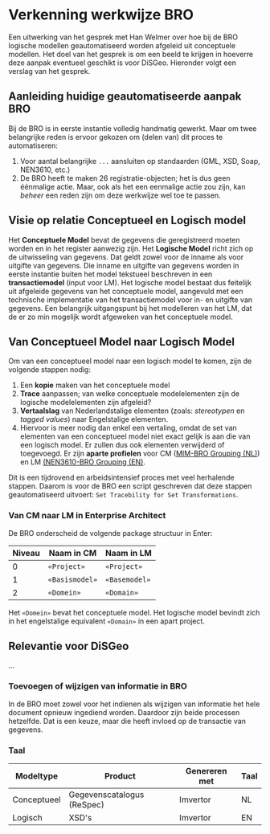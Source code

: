# Verkenning werkwijze BRO

Een uitwerking van het gesprek met Han Welmer over hoe bij de BRO logische modellen geautomatiseerd worden afgeleid uit conceptuele modellen. Het doel van het gesprek is om een beeld te krijgen in hoeverre deze aanpak eventueel geschikt is voor DiSGeo. Hieronder volgt een verslag van het gesprek.

## Aanleiding huidige geautomatiseerde aanpak BRO
Bij de BRO is in eerste instantie volledig handmatig gewerkt. Maar om twee belangrijke reden is ervoor gekozen om (delen van) dit proces te automatiseren:

1. Voor aantal belangrijke `...` aansluiten op standaarden (GML, XSD, Soap, NEN3610, etc.)
2. De BRO heeft te maken 26 registratie-objecten; het is dus geen éénmalige actie. Maar, ook als het een eenmalige actie zou zijn, kan _beheer_ een reden zijn om deze werkwijze wel toe te passen.

## Visie op relatie Conceptueel en Logisch model
Het **Conceptuele Model** bevat de gegevens die geregistreerd moeten worden en in het register aanwezig zijn. Het **Logische Model** richt zich op de uitwisseling van gegevens. Dat geldt zowel voor de inname als voor uitgifte van gegevens. Die inname en uitgifte van gegevens worden in eerste instantie buiten het model tekstueel beschreven in een **transactiemodel** (input voor LM). Het logische model bestaat dus feitelijk uit afgeleide gegevens van het conceptuele model, aangevuld met een technische implementatie van het transactiemodel voor in- en uitgifte van gegevens. Een belangrijk uitgangspunt bij het modelleren van het LM, dat de er zo min mogelijk wordt afgeweken van het conceptuele model.

## Van Conceptueel Model naar Logisch Model
Om van een conceptueel model naar een logisch model te komen, zijn de volgende stappen nodig: 

1. Een **kopie** maken van het conceptuele model
2. **Trace** aanpassen; van welke conceptuele modelelementen zijn de logische modelelementen zijn afgeleid?
3. **Vertaalslag** van Nederlandstalige elementen (zoals: _stereotypen_ en _tagged values_) naar Engelstalige elementen.
4. Hiervoor is meer nodig dan enkel een vertaling, omdat de set van elementen van een conceptueel model niet exact gelijk is aan die van een logisch model. Er zullen dus ook elementen verwijderd of toegevoegd. Er zijn **aparte profielen** voor CM ([MIM-BRO Grouping (NL)](http://www.armatiek.nl/Imvertor/wiki/Imvertor-EA-profiles/MIM-BRO%20Grouping%20(NL)%200.9.3.ea-profile.xml)) en LM [(NEN3610-BRO Grouping (EN)](http://www.armatiek.nl/imvertor/wiki/Imvertor-EA-profiles/NEN3610-BRO%20Grouping%20(EN)%200.9.1.ea-profile.xml).

Dit is een tijdrovend en arbeidsintensief proces met veel herhalende stappen. Daarom is voor de BRO een script geschreven dat deze stappen geautomatiseerd uitvoert: `Set Tracebility for Set Transformations`.

### Van CM naar LM in Enterprise Architect
De BRO onderscheid de volgende package structuur in Enter:

| Niveau | Naam in CM | Naam in LM |
| -- | -- | -- |
| 0 | `«Project»` | `«Project»` |
| 1 | `«Basismodel»` | `«Basemodel»` |
| 2 | `«Domein»` | `«Domain»` |

Het `«Domein»` bevat het conceptuele model. Het logische model bevindt zich in het engelstalige equivalent `«Domain»` in een apart project.

## Relevantie voor DiSGeo
...

### Toevoegen of wijzigen van informatie in BRO
In de BRO moet zowel voor het indienen als wijzigen van informatie het hele document opnieuw ingediend worden. Daardoor zijn beide processen hetzelfde. Dat is een keuze, maar die heeft invloed op de transactie van gegevens.

### Taal
| Modeltype | Product | Genereren met | Taal |
| -- | -- | -- | -- |
| Conceptueel | Gegevenscatalogus (ReSpec) |Imvertor |  NL |
| Logisch | XSD's | Imvertor | EN |